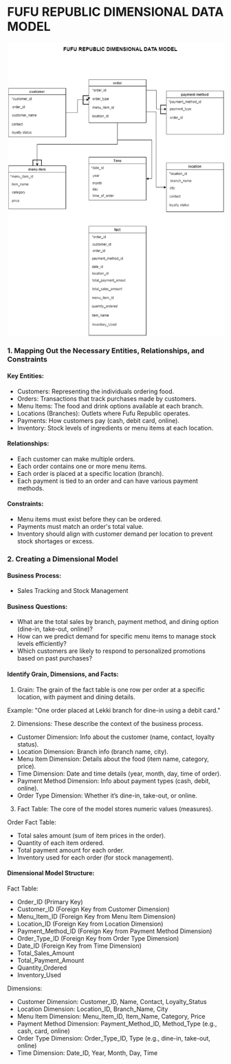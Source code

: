 # FUFU REPUBLIC DIMENSIONAL DATA MODEL


![alt text](Dimensional_Model_Fufu_Republic.drawio.png)



### 1. Mapping Out the Necessary Entities, Relationships, and Constraints

#### Key Entities:

- Customers: Representing the individuals ordering food.
- Orders: Transactions that track purchases made by customers.
- Menu Items: The food and drink options available at each branch.
- Locations (Branches): Outlets where Fufu Republic operates.
- Payments: How customers pay (cash, debit card, online).
- Inventory: Stock levels of ingredients or menu items at each location.
  
#### Relationships:

- Each customer can make multiple orders.
- Each order contains one or more menu items.
- Each order is placed at a specific location (branch).
- Each payment is tied to an order and can have various payment methods.
  
#### Constraints:

- Menu items must exist before they can be ordered.
- Payments must match an order's total value.
- Inventory should align with customer demand per location to prevent stock shortages or excess.
  
### 2. Creating a Dimensional Model

#### Business Process:

- Sales Tracking and Stock Management

#### Business Questions:

- What are the total sales by branch, payment method, and dining option (dine-in, take-out, online)?
- How can we predict demand for specific menu items to manage stock levels efficiently?
- Which customers are likely to respond to personalized promotions based on past purchases?
  
#### Identify Grain, Dimensions, and Facts:

1. Grain: The grain of the fact table is one row per order at a specific location, with payment and dining details.

Example: "One order placed at Lekki branch for dine-in using a debit card."

2. Dimensions: These describe the context of the business process.

- Customer Dimension: Info about the customer (name, contact, loyalty status).
- Location Dimension: Branch info (branch name, city).
- Menu Item Dimension: Details about the food (item name, category, price).
- Time Dimension: Date and time details (year, month, day, time of order).
- Payment Method Dimension: Info about payment types (cash, debit, online).
- Order Type Dimension: Whether it’s dine-in, take-out, or online.
  
3. Fact Table: The core of the model stores numeric values (measures).

Order Fact Table:

- Total sales amount (sum of item prices in the order).
- Quantity of each item ordered.
- Total payment amount for each order.
- Inventory used for each order (for stock management).
  
#### Dimensional Model Structure:

Fact Table:

- Order_ID (Primary Key)
- Customer_ID (Foreign Key from Customer Dimension)
- Menu_Item_ID (Foreign Key from Menu Item Dimension)
- Location_ID (Foreign Key from Location Dimension)
- Payment_Method_ID (Foreign Key from Payment Method Dimension)
- Order_Type_ID (Foreign Key from Order Type Dimension)
- Date_ID (Foreign Key from Time Dimension)
- Total_Sales_Amount
- Total_Payment_Amount
- Quantity_Ordered
- Inventory_Used
  
Dimensions:

- Customer Dimension: Customer_ID, Name, Contact, Loyalty_Status
- Location Dimension: Location_ID, Branch_Name, City
- Menu Item Dimension: Menu_Item_ID, Item_Name, Category, Price
- Payment Method Dimension: Payment_Method_ID, Method_Type (e.g., cash, card, online)
- Order Type Dimension: Order_Type_ID, Type (e.g., dine-in, take-out, online)
- Time Dimension: Date_ID, Year, Month, Day, Time

